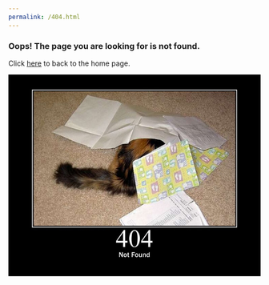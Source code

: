 ```yaml
---
permalink: /404.html
---
```

### Oops! The page you are looking for is not found.

Click [here](/) to back to the home page.

![404 Not Found](./images/404.jpeg)
